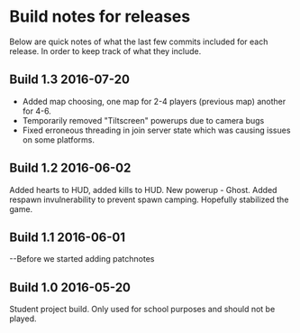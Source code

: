 # Build notes for releases
Below are quick notes of what the last few commits included for each release. In order to keep track of what they include.

## Build 1.3 2016-07-20
* Added map choosing, one map for 2-4 players (previous map) another for 4-6.
* Temporarily removed "Tiltscreen" powerups due to camera bugs
* Fixed erroneous threading in join server state which was causing issues on some platforms.


## Build 1.2 2016-06-02
Added hearts to HUD, added kills to HUD.
New powerup - Ghost.
Added respawn invulnerability to prevent spawn camping.
Hopefully stabilized the game.

## Build 1.1 2016-06-01
--Before we started adding patchnotes

## Build 1.0 2016-05-20
Student project build. Only used for school purposes and should not be played.
